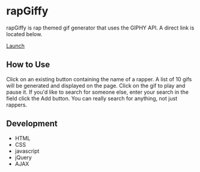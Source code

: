 # rapGiffy
rapGiffy is rap themed gif generator that uses the GIPHY API. A direct link is located below.

<a href="https://joliver017.github.io/giffy/" target="_blank">Launch</a>

## How to Use
Click on an existing button containing the name of a rapper. A list of 10 gifs will be generated and displayed on the page.
Click on the gif to play and pause it. If you'd like to search for someone else, enter your search in the field click the Add button. You can really search for anything, not just rappers.

## Development
- HTML
- CSS
- javascript
- jQuery
- AJAX
